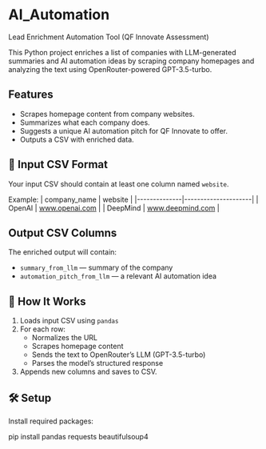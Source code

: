# AI_Automation
Lead Enrichment Automation Tool (QF Innovate Assessment)

This Python project enriches a list of companies with LLM-generated summaries and AI automation ideas by scraping company homepages and analyzing the text using OpenRouter-powered GPT-3.5-turbo.

##  Features

-  Scrapes homepage content from company websites.
-  Summarizes what each company does.
-  Suggests a unique AI automation pitch for QF Innovate to offer.
-  Outputs a CSV with enriched data.

## 📁 Input CSV Format

Your input CSV should contain at least one column named `website`.

Example:
| company_name | website             |
|--------------|---------------------|
| OpenAI       | www.openai.com      |
| DeepMind     | www.deepmind.com    |

##  Output CSV Columns

The enriched output will contain:
- `summary_from_llm` — summary of the company
- `automation_pitch_from_llm` — a relevant AI automation idea

## 🔧 How It Works

1. Loads input CSV using `pandas`
2. For each row:
   - Normalizes the URL
   - Scrapes homepage content
   - Sends the text to OpenRouter’s LLM (GPT-3.5-turbo)
   - Parses the model’s structured response
3. Appends new columns and saves to CSV.

## 🛠 Setup

Install required packages:

pip install pandas requests beautifulsoup4
